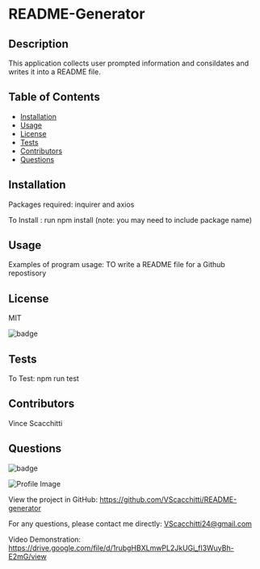 
  # README-Generator

  ## Description
  This application collects user prompted information and consildates and writes it into a README file.

  ## Table of Contents
  - [Installation](#installation)
  - [Usage](#usage)
  - [License](#license)
  - [Tests](#tests)
  - [Contributors](#contributors)
  - [Questions](#questions)

  ## Installation
  Packages required: inquirer and axios
  
 To Install : run npm install (note: you may need to include package name)

  ## Usage
  Examples of program usage: TO write a README file for a Github repostisory

  ## License
  MIT
  
![badge](https://img.shields.io/badge/license-MIT-blue.svg)

  ## Tests
  To Test: npm run test

  ## Contributors
  Vince Scacchitti

  ## Questions
  
![badge](https://img.shields.io/badge/Github-VScacchitti-4cbbb9)
  
![Profile Image](https://github.com/VScacchitti.png?size=50)
  
View the project in GitHub: https://github.com/VScacchitti/README-generator
  
For any questions, please contact me directly: VScacchitti24@gmail.com

Video Demonstration: https://drive.google.com/file/d/1rubgHBXLmwPL2JkUGi_fl3WuyBh-E2mG/view

